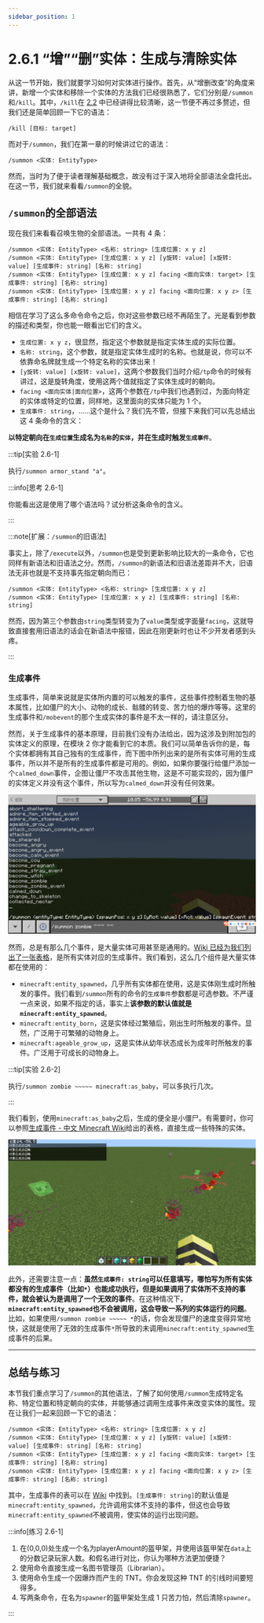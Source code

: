 ```yaml
---
sidebar_position: 1
---
```


# 2.6.1 “增”“删”实体：生成与清除实体

从这一节开始，我们就要学习如何对实体进行操作。首先，从“增删改查”的角度来讲，新增一个实体和移除一个实体的方法我们已经很熟悉了，它们分别是`/summon`和`/kill`。其中，`/kill`在 [2.2](../c2_simple_cmds#清除实体的命令kill) 中已经讲得比较清晰，这一节便不再过多赘述，但我们还是简单回顾一下它的语法：

```mcfunction title="/kill的语法" showLineNumbers
/kill [目标: target]
```

而对于`/summon`，我们在第一章的时候讲过它的语法：

```mcfunction title="/summon的基础语法" showLineNumbers
/summon <实体: EntityType>
```

然而，当时为了便于读者理解基础概念，故没有过于深入地将全部语法全盘托出。在这一节，我们就来看看`/summon`的全貌。

## `/summon`的全部语法

现在我们来看看召唤生物的全部语法。一共有 4 条：

```mcfunction showLineNumbers title="/summon的语法"
/summon <实体: EntityType> <名称: string> [生成位置: x y z]
/summon <实体: EntityType> [生成位置: x y z] [y旋转: value] [x旋转: value] [生成事件: string] [名称: string]
/summon <实体: EntityType> [生成位置: x y z] facing <面向实体: target> [生成事件: string] [名称: string]
/summon <实体: EntityType> [生成位置: x y z] facing <面向位置: x y z> [生成事件: string] [名称: string]
```

相信在学习了这么多命令命令之后，你对这些参数已经不再陌生了。光是看到参数的描述和类型，你也能一眼看出它们的含义。

- `生成位置: x y z`，很显然，指定这个参数就是指定实体生成的实际位置。
- `名称: string`，这个参数，就是指定实体生成时的名称。也就是说，你可以不依靠命名牌就生成一个特定名称的实体出来！
- `[y旋转: value] [x旋转: value]`，这两个参数我们当时介绍`/tp`命令的时候有讲过，这是旋转角度，使用这两个值就指定了实体生成时的朝向。
- `facing <面向实体|面向位置>`，这两个参数在`/tp`中我们也遇到过，为面向特定的实体或特定的位置，同样地，这里面向的实体只能为 1 个。
- `生成事件: string`，……这个是什么？我们先不管，但接下来我们可以先总结出这 4 条命令的含义：

**以特定朝向在`生成位置`生成名为`名称`的`实体`，并在生成时触发`生成事件`**。

:::tip[实验 2.6-1]

执行`/summon armor_stand "a"`。

:::info[思考 2.6-1]

你能看出这是使用了哪个语法吗？试分析这条命令的含义。

:::

:::note[扩展：`/summon`的旧语法]

事实上，除了`/execute`以外，`/summon`也是受到更新影响比较大的一条命令，它也同样有新语法和旧语法之分。然而，`/summon`的新语法和旧语法差距并不大，旧语法无非也就是不支持事先指定朝向而已：

```mcfunction showLineNumbers title="/summon的旧语法"
/summon <实体: EntityType> <名称: string> [生成位置: x y z]
/summon <实体: EntityType> [生成位置: x y z] [生成事件: string] [名称: string]
```

然而，因为第三个参数由`string`类型转变为了`value`类型或字面量`facing`，这就导致直接套用旧语法的话会在新语法中报错，因此在刚更新时也让不少开发者感到头疼。

:::

### 生成事件

生成事件，简单来说就是实体所内置的可以触发的事件，这些事件控制着生物的基本属性，比如僵尸的大小、动物的成长、骷髅的转变、苦力怕的爆炸等等。这里的生成事件和`/mobevent`的那个生成实体的事件是不太一样的，请注意区分。

然而，关于生成事件的基本原理，目前我们没有办法给出，因为这涉及到附加包的实体定义的原理，在模块 2 你才能看到它的本质。我们可以简单告诉你的是，每个实体都拥有其自己独有的生成事件，而下图中所列出来的是所有实体可用的生成事件，所以并不是所有的生成事件都是可用的。例如，如果你要强行给僵尸添加一个`calmed_down`事件，企图让僵尸不攻击其他生物，这是不可能实现的，因为僵尸的实体定义并没有这个事件，所以写为`calmed_down`并没有任何效果。

![summon_1](../img/c6_entity_cmds/summon_1.png)

然而，总是有那么几个事件，是大量实体可用甚至是通用的。[Wiki 已经为我们列出了一张表格](https://zh.minecraft.wiki/w/生成事件)，是所有实体对应的生成事件。我们看到，这么几个组件是大量实体都在使用的：

- `minecraft:entity_spawned`，几乎所有实体都在使用，这是实体刚生成时所触发的事件。我们看到`/summon`所有的命令的`生成事件`参数都是可选参数。不严谨一点来说，如果不指定的话，事实上**该参数的默认值就是`minecraft:entity_spawned`**。
- `minecraft:entity_born`，这是实体经过繁殖后，刚出生时所触发的事件。显然，广泛用于可繁殖的动物身上。
- `minecraft:ageable_grow_up`，这是实体从幼年状态成长为成年时所触发的事件。广泛用于可成长的动物身上。

:::tip[实验 2.6-2]

执行`/summon zombie ~~~~~ minecraft:as_baby`，可以多执行几次。

:::

我们看到，使用`minecraft:as_baby`之后，生成的便全是小僵尸。有需要时，你可以参照[生成事件 - 中文 Minecraft Wiki](https://zh.minecraft.wiki/w/生成事件)给出的表格，直接生成一些特殊的实体。

![summon_2](../img/c6_entity_cmds/summon_2.png)

此外，还需要注意一点：**虽然`生成事件: string`可以任意填写，哪怕写为所有实体都没有的生成事件（比如`*`）也能成功执行，但是如果调用了实体所不支持的事件，就会被认为是调用了一个无效的事件**。在这种情况下，**`minecraft:entity_spawned`也不会被调用，这会导致一系列的实体运行的问题**。比如，如果使用`/summon zombie ~~~~~ *`的话，你会发现僵尸的速度变得异常地快，这就是使用了无效的生成事件`*`所导致的未调用`minecraft:entity_spawned`生成事件的后果。

---

## 总结与练习

本节我们重点学习了`/summon`的其他语法，了解了如何使用`/summon`生成特定名称、特定位置和特定朝向的实体，并能够通过调用生成事件来改变实体的属性。现在让我们一起来回顾一下它的语法：

```mcfunction showLineNumbers title="/summon的语法"
/summon <实体: EntityType> <名称: string> [生成位置: x y z]
/summon <实体: EntityType> [生成位置: x y z] [y旋转: value] [x旋转: value] [生成事件: string] [名称: string]
/summon <实体: EntityType> [生成位置: x y z] facing <面向实体: target> [生成事件: string] [名称: string]
/summon <实体: EntityType> [生成位置: x y z] facing <面向位置: x y z> [生成事件: string] [名称: string]
```

其中，生成事件的表可以在 [Wiki](https://zh.minecraft.wiki/w/生成事件) 中找到。`[生成事件: string]`的默认值是`minecraft:entity_spawned`，允许调用实体不支持的事件，但这也会导致`minecraft:entity_spawned`不被调用，使实体的运行出现问题。

:::info[练习 2.6-1]

1. 在(0,0,0)处生成一个名为playerAmount的盔甲架，并使用该盔甲架在`data`上的分数记录玩家人数。和假名进行对比，你认为哪种方法更加便捷？
2. 使用命令直接生成一名图书管理员（Librarian）。
3. 使用命令生成一个因爆炸而产生的 TNT。你会发现这种 TNT 的引线时间要短得多。
4. 写两条命令，在名为`spawner`的盔甲架处生成 1 只苦力怕，然后清除`spawner`。

:::
